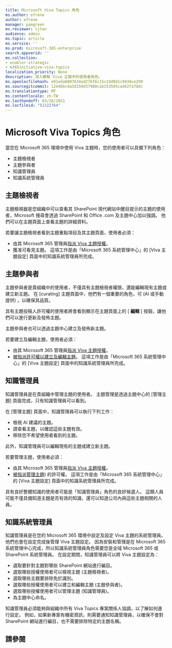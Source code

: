 ```yaml
---
title: Microsoft Viva Topics 角色
ms.author: efrene
author: efrene
manager: pamgreen
ms.reviewer: cjtan
audience: admin
ms.topic: article
ms.service: ''
ms.prod: microsoft-365-enterprise
search.appverid: ''
ms.collection:
- enabler-strategic
- m365initiative-viva-topics
localization_priority: None
description: 深入瞭解 Viva 主題中的使用者角色。
ms.openlocfilehash: e91eda6807634ad27bf6c15c2dd0d1c9434ce299
ms.sourcegitcommit: 1244bbc4a3d150d37980cab153505ca462fa7ddc
ms.translationtype: MT
ms.contentlocale: zh-TW
ms.lasthandoff: 03/26/2021
ms.locfileid: "51222764"
---
```

# <a name="microsoft-viva-topics-roles"></a>Microsoft Viva Topics 角色 

當您在 Microsoft 365 環境中使用 Viva 主題時，您的使用者可以具備下列角色：
-   主題檢視者
-   主題參與者
-   知識管理員
-   知識系統管理員

## <a name="topic-viewer"></a>主題檢視者

主題檢視器是您組織中可以查看其 SharePoint 現代網站中醒目提示的主題的使用者，Microsoft 搜尋會透過 SharePoint 和 Office .com 及主題中心加以強調。 他們可以在主題頁面上查看主題的詳細資料。 

若要讓主題檢視者看到主題重點項目及其主題頁面，使用者必須：
-   由其 Microsoft 365 管理員[指派 Viva 主題授權](./set-up-topic-experiences.md#assign-licenses)。
-   獲准可看見主題。 這項工作是由「Microsoft 365 系統管理中心」的 [Viva 主題設定] 頁面中的知識系統管理員所完成。


## <a name="topic-contributors"></a>主題參與者

主題參與者是貴組織中的使用者，不僅具有主題檢視者權限，還能編輯現有主題或建立新主題。 在 [curating] 主題頁面中，他們有一個重要的角色，可 (AI 或手動提供) ，以確保其品質。

具有主題投稿人許可權的使用者將會看到顯示在主題頁面上的 [ **編輯** ] 按鈕，讓他們可以進行更新及發佈主題。

主題參與者也可以透過主題中心建立及發佈新主題。

若要建立及編輯主題，使用者必須：

-   由其 Microsoft 365 管理員[指派 Viva 主題授權](./set-up-topic-experiences.md#assign-licenses)。
-   [被指派許可權以建立及編輯主題](./topic-experiences-user-permissions.md)。 這項工作是由「Microsoft 365 系統管理中心」的 [Viva 主題設定] 頁面中的知識系統管理員所完成。

## <a name="knowledge-managers"></a>知識管理員

知識管理員是在貴組織中管理主題的使用者。  主題管理是透過主題中心的 [管理主題] 頁面完成，只有知識管理員可以看到。

在 [管理主題] 頁面中，知識管理員可以執行下列工作：
-   檢視 AI 建議的主題。
-   請查看主題，以確認這些主題有效。
-   移除您不希望使用者看到的主題。

此外，知識管理員可以編輯現有的主題或建立新主題。

若要管理主題，使用者必須：
-   由其 Microsoft 365 管理員[指派 Viva 主題授權](./set-up-topic-experiences.md#assign-licenses)。
-   [被指派管理主題](./topic-experiences-user-permissions.md)) 的許可權。 這項工作是由「Microsoft 365 系統管理中心」的 [Viva 主題設定] 頁面中的知識系統管理員所完成。

具有良好整體知識的使用者可能是「知識管理員」角色的良好候選人。 這類人員可能不僅具備知道主題是否有效的知識，還可以知道公司內與這些主題相關的人員。


## <a name="knowledge-admins"></a>知識系統管理員

知識管理員是在您的 Microsoft 365 環境中設定及設定 Viva 主題的系統管理員。 他們也會在設定完成後管理 Viva 主題設定。 因為安裝和管理是在 Microsoft 365 系統管理中心完成，所以知識系統管理員角色需要您是全域 Microsoft 365 或 SharePoint 系統管理員。
在設定期間，知識管理員可以將 Viva 主題設定為：

-   選取要針對主題對哪些 SharePoint 網站進行編目。
-   選取哪些授權使用者可以檢視主題 (主題檢視者)。
-   選取哪些主題要排除免於識別。
-   選取哪些授權使用者可以建立和編輯主題 (主題參與者)。
-   選取哪些授權使用者可以管理主題 (知識管理員)。
-   為主題中心命名。

知識管理員必須能夠與組織中所有 Viva Topics 專案關係人協調，以了解如何進行設定。 例如，如果新專案有機密資訊，則需要通知知識管理員，以確保不會對 SharePoint 網站進行編目，也不需要排除特定的主題名稱。


## <a name="see-also"></a>請參閱